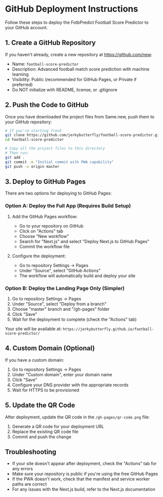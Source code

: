 # GitHub Deployment Instructions

Follow these steps to deploy the FotbPredict Football Score Predictor to your GitHub account.

## 1. Create a GitHub Repository

If you haven't already, create a new repository at https://github.com/new:

- Name: `football-score-predictor`
- Description: Advanced football match score prediction with machine learning
- Visibility: Public (recommended for GitHub Pages, or Private if preferred)
- Do NOT initialize with README, license, or .gitignore

## 2. Push the Code to GitHub

Once you have downloaded the project files from Same.new, push them to your GitHub repository:

```bash
# If you're starting fresh
git clone https://github.com/jerkybutterfly/football-score-predictor.git
cd football-score-predictor

# Copy all the project files to this directory
# Then run:
git add .
git commit -m "Initial commit with PWA capability"
git push -u origin master
```

## 3. Deploy to GitHub Pages

There are two options for deploying to GitHub Pages:

### Option A: Deploy the Full App (Requires Build Setup)

1. Add the GitHub Pages workflow:
   - Go to your repository on GitHub
   - Click on "Actions" tab
   - Choose "New workflow"
   - Search for "Next.js" and select "Deploy Next.js to GitHub Pages"
   - Commit the workflow file

2. Configure the deployment:
   - Go to repository Settings → Pages
   - Under "Source", select "GitHub Actions"
   - The workflow will automatically build and deploy your site

### Option B: Deploy the Landing Page Only (Simpler)

1. Go to repository Settings → Pages
2. Under "Source", select "Deploy from a branch"
3. Choose "master" branch and "/gh-pages" folder
4. Click "Save"
5. Wait for the deployment to complete (check the "Actions" tab)

Your site will be available at: `https://jerkybutterfly.github.io/football-score-predictor/`

## 4. Custom Domain (Optional)

If you have a custom domain:

1. Go to repository Settings → Pages
2. Under "Custom domain", enter your domain name
3. Click "Save"
4. Configure your DNS provider with the appropriate records
5. Wait for HTTPS to be provisioned

## 5. Update the QR Code

After deployment, update the QR code in the `/gh-pages/qr-code.png` file:

1. Generate a QR code for your deployment URL
2. Replace the existing QR code file
3. Commit and push the change

## Troubleshooting

- If your site doesn't appear after deployment, check the "Actions" tab for any errors
- Make sure your repository is public if you're using the free GitHub Pages
- If the PWA doesn't work, check that the manifest and service worker paths are correct
- For any issues with the Next.js build, refer to the Next.js documentation
